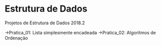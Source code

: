 # Estrutura de Dados
Projetos de Estrutura de Dados 2018.2

->Pratica_01: Lista simplesmente encadeada
->Pratica_02: Algoritmos de Ordenação
